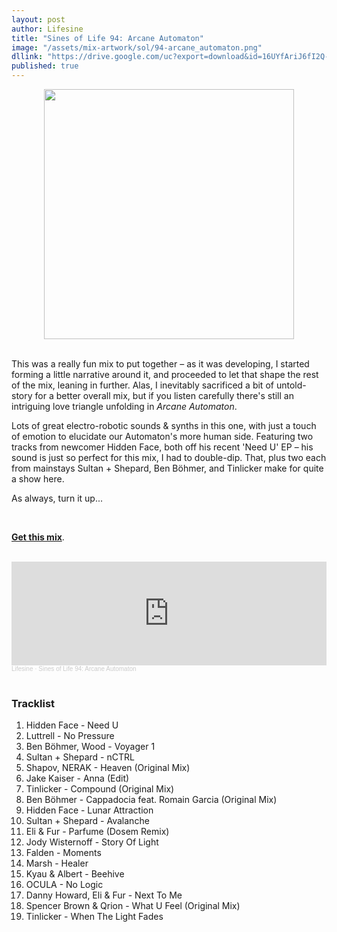 ```yaml
---
layout: post
author: Lifesine
title: "Sines of Life 94: Arcane Automaton"
image: "/assets/mix-artwork/sol/94-arcane_automaton.png"
dllink: "https://drive.google.com/uc?export=download&id=16UYfAriJ6fI2Q-KK_LiMNZQJYDXbtxoF"
published: true
---
```


<div style="text-align:center"><img src="{{ page.image }}" width="400px" height="auto" /></div>
<br>

This was a really fun mix to put together – as it was developing, I started forming a little narrative around it, and proceeded to let that shape the rest of the mix, leaning in further. Alas, I inevitably sacrificed a bit of untold-story for a better overall mix, but if you listen carefully there's still an intriguing love triangle unfolding in _Arcane Automaton_.

Lots of great electro-robotic sounds & synths in this one, with just a touch of emotion to elucidate our Automaton's more human side. Featuring two tracks from newcomer Hidden Face, both off his recent 'Need U' EP – his sound is just so perfect for this mix, I had to double-dip. That, plus two each from mainstays Sultan + Shepard, Ben Böhmer, and Tinlicker make for quite a show here.

As always, turn it up...


<br>

<a href=" {{ page.dllink }} " target="_blank">**Get this mix**</a>.

<br>

<iframe width="100%" height="166" scrolling="no" frameborder="no" allow="autoplay" src="https://w.soundcloud.com/player/?url=https%3A//api.soundcloud.com/tracks/1111597195&color=%23750ac9&auto_play=false&hide_related=false&show_comments=true&show_user=true&show_reposts=false&show_teaser=true"></iframe><div style="font-size: 10px; color: #cccccc;line-break: anywhere;word-break: normal;overflow: hidden;white-space: nowrap;text-overflow: ellipsis; font-family: Interstate,Lucida Grande,Lucida Sans Unicode,Lucida Sans,Garuda,Verdana,Tahoma,sans-serif;font-weight: 100;"><a href="https://soundcloud.com/lifesine" title="Lifesine" target="_blank" style="color: #cccccc; text-decoration: none;">Lifesine</a> · <a href="https://soundcloud.com/lifesine/sines-of-life-94" title="Sines of Life 94: Arcane Automaton" target="_blank" style="color: #cccccc; text-decoration: none;">Sines of Life 94: Arcane Automaton</a></div>

<br>


### Tracklist

01. Hidden Face - Need U
02. Luttrell - No Pressure
03. Ben Böhmer, Wood - Voyager 1
04. Sultan + Shepard - nCTRL
05. Shapov, NERAK - Heaven (Original Mix)
06. Jake Kaiser - Anna (Edit)
07. Tinlicker - Compound (Original Mix)
08. Ben Böhmer - Cappadocia feat. Romain Garcia (Original Mix)
09. Hidden Face - Lunar Attraction
10. Sultan + Shepard - Avalanche
11. Eli & Fur - Parfume (Dosem Remix)
12. Jody Wisternoff - Story Of Light
13. Falden - Moments
14. Marsh - Healer
15. Kyau & Albert - Beehive
16. OCULA - No Logic
17. Danny Howard, Eli & Fur - Next To Me
18. Spencer Brown & Qrion - What U Feel (Original Mix)
19. Tinlicker - When The Light Fades

<br>